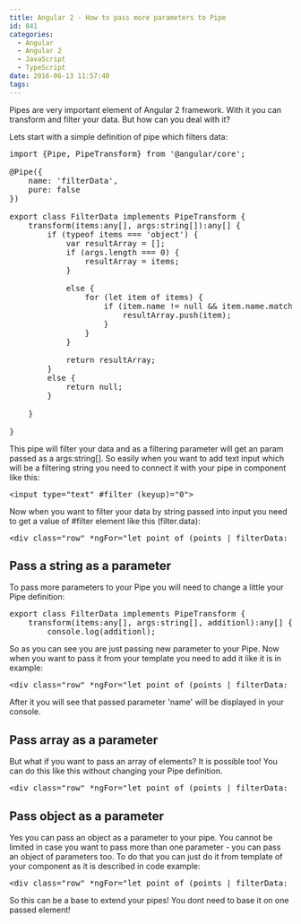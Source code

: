 ```yaml
---
title: Angular 2 - How to pass more parameters to Pipe
id: 841
categories:
  - Angular
  - Angular 2
  - JavaScript
  - TypeScript
date: 2016-06-13 11:57:40
tags:
---
```


Pipes are very important element of Angular 2 framework. With it you can transform and filter your data. But how can you deal with it?
<!--more-->
Lets start with a simple definition of pipe which filters data:
<pre class="lang:default decode:true " >import {Pipe, PipeTransform} from '@angular/core';

@Pipe({
    name: 'filterData',
    pure: false
})

export class FilterData implements PipeTransform {
    transform(items:any[], args:string[]):any[] {
        if (typeof items === 'object') {
            var resultArray = [];
            if (args.length === 0) {
                resultArray = items;
            }

            else {
                for (let item of items) {
                    if (item.name != null &amp;&amp; item.name.match(new RegExp(''+args, 'i'))) {
                        resultArray.push(item);
                    }
                }
            }

            return resultArray;
        }
        else {
            return null;
        }

    }

}</pre>

This pipe will filter your data and as a filtering parameter will get an param passed as a args:string[]. So easily when you want to add text input which will be a filtering string you need to connect it with your pipe in component like this:

<pre class="lang:default decode:true " >&lt;input type="text" #filter (keyup)="0"&gt;</pre>

Now when you want to filter your data by string passed into input you need to get a value of #filter element like this (filter.data):

<pre class="lang:default decode:true " >&lt;div class="row" *ngFor="let point of (points | filterData: filter.value"&gt;</pre>

## Pass a string as a parameter

To pass more parameters to your Pipe you will need to change a little your Pipe definition:

<pre class="lang:default decode:true " >export class FilterData implements PipeTransform {
    transform(items:any[], args:string[], additionl):any[] {
        console.log(additionl);</pre>

So as you can see you are just passing new parameter to your Pipe. Now when you want to pass it from  your template you need to add it like it is in example:

<pre class="lang:default decode:true " >&lt;div class="row" *ngFor="let point of (points | filterData: filter.value : 'name')"&gt;</pre>

After it you will see that passed parameter 'name' will be displayed  in your console.

## Pass array as a parameter

But what if you want to pass an array of elements? It is possible too! You can do this like this without changing your Pipe definition.

<pre class="lang:default decode:true " >&lt;div class="row" *ngFor="let point of (points | filterData: filter.value : ['all','name'])"&gt;
</pre>

## Pass object as a parameter

Yes you can pass an object as a parameter to your pipe. You cannot be limited in case you want to pass more than one parameter - you can pass an object of parameters too. To do that you can just do it from template of your component as it is described in code example:

<pre class="lang:default decode:true " >&lt;div class="row" *ngFor="let point of (points | filterData: filter.value : {name: true})"&gt;</pre>

So this can be a base to extend your pipes! You dont need to base it on one passed element!
